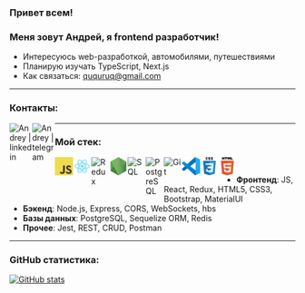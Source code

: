 ### Привет всем!
### Меня зовут Андрей, я frontend разработчик!

- Интересуюсь web-разработкой, автомобилями, путешествиями
- Планирую изучать TypeScript, Next.js
- Как связаться: ququruq@gmail.com
---
### Контакты:

[<img align="left" alt="Andrey | linkedin" width="40px" src="https://www.freepnglogos.com/uploads/linkedin-logo-design-30.png" />][linkedin]
[<img align="left" alt="Andrey | telegram" width="40px" src="https://img.icons8.com/fluency/48/000000/telegram-app.png" />][telegram]



---

### Мой стек:


[<img align="left" alt="JavaScript" width="32px" src="https://raw.githubusercontent.com/github/explore/80688e429a7d4ef2fca1e82350fe8e3517d3494d/topics/javascript/javascript.png" />][git]
[<img align="left" alt="React" width="32px" src="https://raw.githubusercontent.com/github/explore/80688e429a7d4ef2fca1e82350fe8e3517d3494d/topics/react/react.png" />][git]
[<img align="left" alt="Redux"  width="32px" src="https://img.icons8.com/color/48/000000/redux.png"/>][git]
[<img align="left" alt="Node.js" width="32px" src="https://raw.githubusercontent.com/github/explore/80688e429a7d4ef2fca1e82350fe8e3517d3494d/topics/nodejs/nodejs.png" />][git]
[<img align="left" alt="SQL" width="32px" src="https://img.icons8.com/color-glass/48/000000/sql.png"/>][git]
[<img align="left" alt="PostgreSQL" width="32px" src="https://img.icons8.com/color/50/000000/postgreesql.png"/>][git]
[<img align="left" alt="Git" width="32px" src="https://img.icons8.com/color/48/000000/git.png"/>][git]
[<img align="left" alt="Visual Studio Code" width="32px" src="https://raw.githubusercontent.com/github/explore/80688e429a7d4ef2fca1e82350fe8e3517d3494d/topics/visual-studio-code/visual-studio-code.png" />][git]
[<img align="left" alt="CSS3" width="32px" src="https://raw.githubusercontent.com/github/explore/80688e429a7d4ef2fca1e82350fe8e3517d3494d/topics/css/css.png" />][git]
[<img align="left" alt="HTML5" width="32px" src="https://raw.githubusercontent.com/github/explore/80688e429a7d4ef2fca1e82350fe8e3517d3494d/topics/html/html.png" />][git]


<br/>

- **Фронтенд**: JS, React, Redux, HTML5, CSS3, Bootstrap, MaterialUI
- **Бэкенд**: Node.js, Express, CORS, WebSockets, hbs
- **Базы данных**: PostgreSQL, Sequelize ORM, Redis
- **Прочее**: Jest, REST, CRUD, Postman

---
### GitHub cтатистика:
[![GitHub stats](https://github-readme-stats.vercel.app/api?username=AndreyOhotnikov&hide=issues&count_private=true&show_icons=true&theme=nightowl)](https://github.com/AndreyOhotnikov)



[linkedin]: www.linkedin.com/in/AndreyOhotnikov-690a2b219
[telegram]: https://t.me/krages78 
[git]: https://github.com/AndreyOhotnikov
